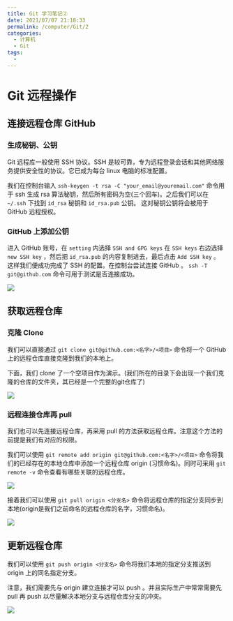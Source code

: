 ```yaml
---
title: Git 学习笔记②
date: 2021/07/07 21:18:33
permalink: /computer/Git/2
categories:
  - 计算机
  - Git
tags:
  - 
---
```

# Git 远程操作

## 连接远程仓库 GitHub

### 生成秘钥、公钥

Git 远程库一般使用 SSH 协议。SSH 是较可靠，专为远程登录会话和其他网络服务提供安全性的协议。它已成为每台 linux 电脑的标准配置。

我们在控制台输入 `ssh-keygen -t rsa -C "your_email@youremail.com"` 命令用于 ssh 生成 rsa 算法秘钥，然后所有密码为空(三个回车)。之后我们可以在 `~/.ssh` 下找到 `id_rsa` 秘钥和 `id_rsa.pub` 公钥。
这对秘钥公钥将会被用于 GitHub 远程授权。

### GitHub 上添加公钥

进入 GitHub 账号，在 `setting` 内选择 `SSH and GPG keys` 在 `SSH keys` 右边选择 `new SSH key` ，然后把 `id_rsa.pub` 的内容复制进去，最后点击 `Add SSH key` 。
这样我们便成功完成了 SSH 的配置。在控制台尝试连接 GitHub 。 `ssh -T git@github.com` 命令可用于测试是否连接成功。

![](https://blog-web-image.oss-cn-shanghai.aliyuncs.com/computer/git/2/1.png)

## 获取远程仓库

### 克隆 Clone

我们可以直接通过 `git clone git@github.com:<名字>/<项目>` 命令将一个 GitHub 上的远程仓库直接克隆到我们的本地上。

下面，我们 clone 了一个空项目作为演示。(我们所在的目录下会出现一个我们克隆的仓库的文件夹，其已经是一个完整的git仓库了)

![](https://blog-web-image.oss-cn-shanghai.aliyuncs.com/computer/git/2/2.png)

### 远程连接仓库再 pull
我们也可以先连接远程仓库，再采用 pull 的方法获取远程仓库。注意这个方法的前提是我们有对应的权限。

我们可以使用 `git remote add origin git@github.com:<名字>/<项目>` 命令将我们的已经存在的本地仓库中添加一个远程仓库 origin (习惯命名)。同时可采用 `git remote -v` 命令查看有哪些关联的远程仓库。

![](https://blog-web-image.oss-cn-shanghai.aliyuncs.com/computer/git/2/3.png)

接着我们可以使用 `git pull origin <分支名>` 命令将远程仓库的指定分支同步到本地(origin是我们之前命名的远程仓库的名字，习惯命名)。

![](https://blog-web-image.oss-cn-shanghai.aliyuncs.com/computer/git/2/4.png)

## 更新远程仓库
我们可以使用 `git push origin <分支名>` 命令将我们本地的指定分支推送到 origin 上的同名指定分支。

注意，我们需要先与 origin 建立连接才可以 push 。并且实际生产中常常需要先 pull 再 push 以尽量解决本地分支与远程仓库分支的冲突。

![](https://blog-web-image.oss-cn-shanghai.aliyuncs.com/computer/git/2/5.png)
